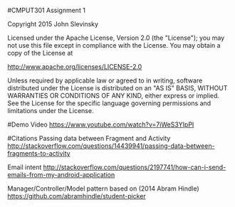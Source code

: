 #CMPUT301 Assignment 1

Copyright 2015 John Slevinsky

Licensed under the Apache License, Version 2.0 (the "License");
you may not use this file except in compliance with the License.
You may obtain a copy of the License at

http://www.apache.org/licenses/LICENSE-2.0

Unless required by applicable law or agreed to in writing, software
distributed under the License is distributed on an "AS IS" BASIS,
WITHOUT WARRANTIES OR CONDITIONS OF ANY KIND, either express or implied.
See the License for the specific language governing permissions and
limitations under the License.

#Demo Video
https://www.youtube.com/watch?v=7iWeS3YIpPI

#Citations
Passing data between Fragment and Activity
http://stackoverflow.com/questions/14439941/passing-data-between-fragments-to-activity

Email intent
http://stackoverflow.com/questions/2197741/how-can-i-send-emails-from-my-android-application

Manager/Controller/Model pattern based on (2014 Abram Hindle)
https://github.com/abramhindle/student-picker
